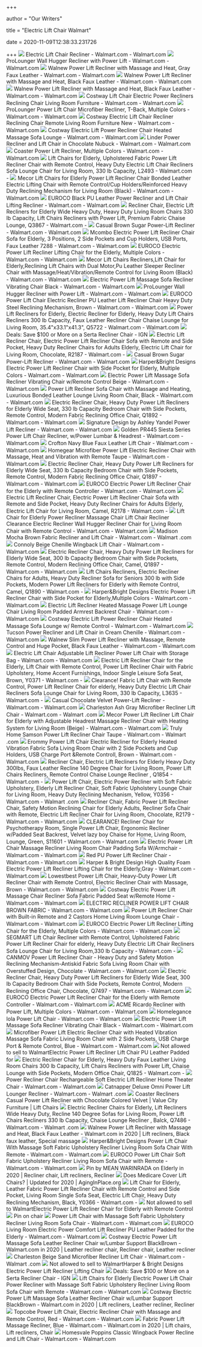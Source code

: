 +++
        
author = "Our Writers"
        
title = "Electric Lift Chair Walmart"
        
date = 2020-11-09T12:38:33.231726
        
+++
[ ![](https://i5.walmartimages.com/asr/8b742cfb-3bb3-4b36-8616-aa00fbe800b1_1.bb1db0689ae79c150096afda6588147b.jpeg)](https://i5.walmartimages.com/asr/8b742cfb-3bb3-4b36-8616-aa00fbe800b1_1.bb1db0689ae79c150096afda6588147b.jpeg) Electric Lift Chair Recliner - Walmart.com - Walmart.com
[ ![](https://i5.walmartimages.com/asr/b2f5df66-9d20-41a5-be6c-0163f35492ce_1.4e1a372f96f138178473a294abee6fca.jpeg)](https://i5.walmartimages.com/asr/b2f5df66-9d20-41a5-be6c-0163f35492ce_1.4e1a372f96f138178473a294abee6fca.jpeg) ProLounger Wall Hugger Recliner with Power Lift - Walmart.com - Walmart.com
[ ![](https://i5.walmartimages.com/asr/7978527e-f090-4de2-8819-9ec01c2086c0.90db5d2b8ce058379bbc29ecc67b9cfe.jpeg?odnWidth=612&odnHeight=612&odnBg=ffffff)](https://i5.walmartimages.com/asr/7978527e-f090-4de2-8819-9ec01c2086c0.90db5d2b8ce058379bbc29ecc67b9cfe.jpeg?odnWidth=612&odnHeight=612&odnBg=ffffff) Walnew Power Lift Recliner with Massage and Heat, Gray Faux Leather -  Walmart.com - Walmart.com
[ ![](https://i5.walmartimages.com/asr/e3268b59-1a12-4296-bb01-cd7c5cfc6307_1.444ffd9dddff1018d9ccaa9e065d1bf5.jpeg)](https://i5.walmartimages.com/asr/e3268b59-1a12-4296-bb01-cd7c5cfc6307_1.444ffd9dddff1018d9ccaa9e065d1bf5.jpeg) Walnew Power Lift Recliner with Massage and Heat, Black Faux Leather -  Walmart.com - Walmart.com
[ ![](https://i5.walmartimages.com/asr/6b5e3a75-e82a-4160-81fd-2426e3aab48a.8d371b1b0359ce758f5bb1f19a55bf04.jpeg?odnWidth=612&odnHeight=612&odnBg=ffffff)](https://i5.walmartimages.com/asr/6b5e3a75-e82a-4160-81fd-2426e3aab48a.8d371b1b0359ce758f5bb1f19a55bf04.jpeg?odnWidth=612&odnHeight=612&odnBg=ffffff) Walnew Power Lift Recliner with Massage and Heat, Black Faux Leather -  Walmart.com - Walmart.com
[ ![](https://i5.walmartimages.com/asr/60fc1478-6308-4d13-99f4-34a955853af7_1.b8e0fdea6fc300a9e80a5a9f93e938a1.jpeg?odnWidth=612&odnHeight=612&odnBg=ffffff)](https://i5.walmartimages.com/asr/60fc1478-6308-4d13-99f4-34a955853af7_1.b8e0fdea6fc300a9e80a5a9f93e938a1.jpeg?odnWidth=612&odnHeight=612&odnBg=ffffff) Costway Lift Chair Electric Power Recliners Reclining Chair Living Room  Furniture - Walmart.com - Walmart.com
[ ![](https://i5.walmartimages.com/asr/b87e1a0a-2941-401d-b4e7-c04731966f8d_1.a0e4b4c69a622e21921742b299f65a8e.jpeg)](https://i5.walmartimages.com/asr/b87e1a0a-2941-401d-b4e7-c04731966f8d_1.a0e4b4c69a622e21921742b299f65a8e.jpeg) ProLounger Power Lift Chair Microfiber Recliner, T-Back, Multiple Colors -  Walmart.com - Walmart.com
[ ![](https://i5.walmartimages.com/asr/b0f16bba-9bdd-4b8a-8d8d-ff6848a20e9e_1.f0dd027ef0fdb30c083b461f85a8d207.jpeg)](https://i5.walmartimages.com/asr/b0f16bba-9bdd-4b8a-8d8d-ff6848a20e9e_1.f0dd027ef0fdb30c083b461f85a8d207.jpeg) Costway Electric Lift Chair Recliner Reclining Chair Remote Living Room  Furniture New - Walmart.com - Walmart.com
[ ![](https://i5.walmartimages.com/asr/85db88d3-6de6-4157-a489-a4c1da66fc53_1.dab842fc6e6d63ac3045b7baedd6f7bd.jpeg?odnWidth=612&odnHeight=612&odnBg=ffffff)](https://i5.walmartimages.com/asr/85db88d3-6de6-4157-a489-a4c1da66fc53_1.dab842fc6e6d63ac3045b7baedd6f7bd.jpeg?odnWidth=612&odnHeight=612&odnBg=ffffff) Costway Electric Lift Power Recliner Chair Heated Massage Sofa Lounge -  Walmart.com - Walmart.com
[ ![](https://i5.walmartimages.com/asr/6449446f-6c33-4017-b491-3a61bb3eb20c_2.e6aa65eb3272c993ee95c01848183204.jpeg)](https://i5.walmartimages.com/asr/6449446f-6c33-4017-b491-3a61bb3eb20c_2.e6aa65eb3272c993ee95c01848183204.jpeg) Linder Power Recliner and Lift Chair in Chocolate Nubuck - Walmart.com -  Walmart.com
[ ![](https://i5.walmartimages.com/asr/36594b5e-80c8-44d8-9cd3-37ad4853c7dd_1.ae3bdbbca540fbb9238749fb895e2ebc.jpeg?odnWidth=612&odnHeight=612&odnBg=ffffff)](https://i5.walmartimages.com/asr/36594b5e-80c8-44d8-9cd3-37ad4853c7dd_1.ae3bdbbca540fbb9238749fb895e2ebc.jpeg?odnWidth=612&odnHeight=612&odnBg=ffffff) Coaster Power Lift Recliner, Multiple Colors - Walmart.com - Walmart.com
[ ![](https://i5.walmartimages.com/asr/b5a7d178-9861-4f76-aff0-9c86b169ec39_1.1beda7184360cf6b3bd9d8e5cc68938b.jpeg?odnWidth=612&odnHeight=612&odnBg=ffffff)](https://i5.walmartimages.com/asr/b5a7d178-9861-4f76-aff0-9c86b169ec39_1.1beda7184360cf6b3bd9d8e5cc68938b.jpeg?odnWidth=612&odnHeight=612&odnBg=ffffff) Lift Chairs for Elderly, Upholstered Fabric Power Lift Recliner Chair with  Remote Control, Heavy Duty Electric Lift Chair Recliners Sofa Lounge Chair  for Living Room, 330 lb Capacity, L2493 - Walmart.com -
[ ![](https://i5.walmartimages.com/asr/256481a8-7ff9-418d-8e46-46d07980eb99_1.4ce3ccf1603b22a42f72dee66e14eb1d.jpeg?odnWidth=612&odnHeight=612&odnBg=ffffff)](https://i5.walmartimages.com/asr/256481a8-7ff9-418d-8e46-46d07980eb99_1.4ce3ccf1603b22a42f72dee66e14eb1d.jpeg?odnWidth=612&odnHeight=612&odnBg=ffffff) Mecor Lift Chairs for Elderly Power Lift Recliner Chair Bonded Leather Electric  Lifting Chair with Remote Control/Cup Holders/Reinforced Heavy Duty  Reclining Mechanism for Living Room (Black) - Walmart.com - Walmart.com
[ ![](https://i5.walmartimages.com/asr/e8cd3a42-d6a0-4b75-bb3b-7b10843b8c89_1.496c7dc031ec279f8602feb3534a73e5.jpeg?odnWidth=612&odnHeight=612&odnBg=ffffff)](https://i5.walmartimages.com/asr/e8cd3a42-d6a0-4b75-bb3b-7b10843b8c89_1.496c7dc031ec279f8602feb3534a73e5.jpeg?odnWidth=612&odnHeight=612&odnBg=ffffff) EUROCO Black PU Leather Power Recliner and Lift Chair Lifting Recliner -  Walmart.com - Walmart.com
[ ![](https://i5.walmartimages.com/asr/fcd85886-6709-46c5-a658-3b8636d07efd_1.cbe2363da3ede0b363398164216ef6f3.jpeg?odnWidth=612&odnHeight=612&odnBg=ffffff)](https://i5.walmartimages.com/asr/fcd85886-6709-46c5-a658-3b8636d07efd_1.cbe2363da3ede0b363398164216ef6f3.jpeg?odnWidth=612&odnHeight=612&odnBg=ffffff) Recliner Chair, Electric Lift Recliners for Elderly Wide Heavy Duty, Heavy  Duty Living Room Chairs 330 lb Capacity, Lift Chairs Recliners with Power  Lift, Premium Fabric Chaise Lounge, Q3867 - Walmart.com -
[ ![](https://i5.walmartimages.com/asr/118459d2-24d4-4c14-a8ce-3e9af849ca40_1.09b278c49739d51f1c2aeb2a71979d85.jpeg?odnWidth=612&odnHeight=612&odnBg=ffffff)](https://i5.walmartimages.com/asr/118459d2-24d4-4c14-a8ce-3e9af849ca40_1.09b278c49739d51f1c2aeb2a71979d85.jpeg?odnWidth=612&odnHeight=612&odnBg=ffffff) Casual Brown Sugar Power-Lift Recliner - Walmart.com - Walmart.com
[ ![](https://i5.walmartimages.com/asr/287e1ee9-56fd-48c9-83af-eec35e0e3a45.9d33872191b2ab28b8b11e8e0f6d0c9a.jpeg?odnWidth=612&odnHeight=612&odnBg=ffffff)](https://i5.walmartimages.com/asr/287e1ee9-56fd-48c9-83af-eec35e0e3a45.9d33872191b2ab28b8b11e8e0f6d0c9a.jpeg?odnWidth=612&odnHeight=612&odnBg=ffffff) Mcombo Electric Power Lift Recliner Chair Sofa for Elderly, 3 Positions, 2  Side Pockets and Cup Holders, USB Ports, Faux Leather 7288 - Walmart.com -  Walmart.com
[ ![](https://i5.walmartimages.com/asr/8d6c2fbb-a3dd-4511-84c8-f03c354c31d4_1.a10eb5f185a34ffaea6e49f65c4a0ed9.jpeg?odnWidth=612&odnHeight=612&odnBg=ffffff)](https://i5.walmartimages.com/asr/8d6c2fbb-a3dd-4511-84c8-f03c354c31d4_1.a10eb5f185a34ffaea6e49f65c4a0ed9.jpeg?odnWidth=612&odnHeight=612&odnBg=ffffff) EUROCO Electric Power Lift Recliner Lifting Chair for the Elderly, Multiple  Colors - Walmart.com - Walmart.com
[ ![](https://i5.walmartimages.com/asr/ac638784-adb1-414b-b9ce-944b2719d71b_1.54ee080765509bfb1bd8e591a0fe2cfd.jpeg?odnWidth=612&odnHeight=612&odnBg=ffffff)](https://i5.walmartimages.com/asr/ac638784-adb1-414b-b9ce-944b2719d71b_1.54ee080765509bfb1bd8e591a0fe2cfd.jpeg?odnWidth=612&odnHeight=612&odnBg=ffffff) Mecor Lift Chairs Recliners,Lift Chair for Elderly,Reclining Lift Chairs  with Dual Motor,Pu Leather Sleeper Recliner Chair with  Massage/Heat/Vibration/Remote Control for Living Room (Black) - Walmart.com  - Walmart.com
[ ![](https://i5.walmartimages.com/asr/5aa68fd3-1b93-43dc-9763-57efce8ad329_1.9b5e1ced2329ce9ce43c4a1fd52cb80c.jpeg)](https://i5.walmartimages.com/asr/5aa68fd3-1b93-43dc-9763-57efce8ad329_1.9b5e1ced2329ce9ce43c4a1fd52cb80c.jpeg) Electric Power Lift Massage Sofa Recliner Vibrating Chair Black - Walmart.com  - Walmart.com
[ ![](https://i5.walmartimages.com/asr/0bbe1104-7837-49d7-89cf-ed14adb150b0_1.7b3f0f1a1f4ee2b22eaa5a4e4b45e066.jpeg?odnWidth=612&odnHeight=612&odnBg=ffffff)](https://i5.walmartimages.com/asr/0bbe1104-7837-49d7-89cf-ed14adb150b0_1.7b3f0f1a1f4ee2b22eaa5a4e4b45e066.jpeg?odnWidth=612&odnHeight=612&odnBg=ffffff) ProLounger Wall Hugger Recliner with Power Lift - Walmart.com - Walmart.com
[ ![](https://i5.walmartimages.com/asr/1092cf75-e5f7-4497-9aee-13f18f86106e_1.2e083a4237717690c36e3164aad5db41.jpeg?odnWidth=612&odnHeight=612&odnBg=ffffff)](https://i5.walmartimages.com/asr/1092cf75-e5f7-4497-9aee-13f18f86106e_1.2e083a4237717690c36e3164aad5db41.jpeg?odnWidth=612&odnHeight=612&odnBg=ffffff) EUROCO Power Lift Chair Electric Recliner PU Leather Lift Recliner Chair  Heavy Duty Steel Reclining Mechanism, Brown - Walmart.com - Walmart.com
[ ![](https://i5.walmartimages.com/asr/37c41e00-7f4a-4f63-881e-2ead6e45f7ea.5d9070a2e4cfb0f2caa28e9140db69c7.jpeg?odnWidth=612&odnHeight=612&odnBg=ffffff)](https://i5.walmartimages.com/asr/37c41e00-7f4a-4f63-881e-2ead6e45f7ea.5d9070a2e4cfb0f2caa28e9140db69c7.jpeg?odnWidth=612&odnHeight=612&odnBg=ffffff) Power Lift Recliners for Elderly, Electric Recliner for Elderly, Heavy Duty Lift  Chairs Recliners 300 lb Capacity, Faux Leather Recliner Chair Chaise Lounge  for Living Room, 35.4"x33.1"x41.3", Q5722 - Walmart.com - Walmart.com
[ ![](https://oyster.ignimgs.com/wordpress/stg.ign.com/2019/10/walnew-recliner-chair-power-lift-720x720.jpeg)](https://oyster.ignimgs.com/wordpress/stg.ign.com/2019/10/walnew-recliner-chair-power-lift-720x720.jpeg) Deals: Save $100 or More on a Serta Recliner Chair - IGN
[ ![](https://i5.walmartimages.com/asr/8b2bef36-062b-4f57-b32d-9690fb5c1e04.1309bed293ab7e66afe77cc990673635.jpeg?odnWidth=612&odnHeight=612&odnBg=ffffff)](https://i5.walmartimages.com/asr/8b2bef36-062b-4f57-b32d-9690fb5c1e04.1309bed293ab7e66afe77cc990673635.jpeg?odnWidth=612&odnHeight=612&odnBg=ffffff) Electric Lift Recliner Chair, Electric Power Lift Recliner Chair Sofa with  Remote and Side Pocket, Heavy Duty Recliner Chairs for Adults Elderly, Electric  Lift Chair for Living Room, Chocolate, R2187 - Walmart.com -
[ ![](https://i5.walmartimages.com/asr/7b637add-26a3-43e6-bf71-eb0bae03af35_1.30192278d39bc623602aa114ff35d202.jpeg)](https://i5.walmartimages.com/asr/7b637add-26a3-43e6-bf71-eb0bae03af35_1.30192278d39bc623602aa114ff35d202.jpeg) Casual Brown Sugar Power-Lift Recliner - Walmart.com - Walmart.com
[ ![](https://i5.walmartimages.com/asr/2d817dbd-c352-43dd-846c-a1b238e169b6_1.24016e4510af4ee826d60bf7bcdf5c77.jpeg?odnWidth=612&odnHeight=612&odnBg=ffffff)](https://i5.walmartimages.com/asr/2d817dbd-c352-43dd-846c-a1b238e169b6_1.24016e4510af4ee826d60bf7bcdf5c77.jpeg?odnWidth=612&odnHeight=612&odnBg=ffffff) Harper&Bright Designs Electric Power Lift Recliner Chair with Side Pocket  for Elderly, Multiple Colors - Walmart.com - Walmart.com
[ ![](https://i5.walmartimages.com/asr/98629512-0f19-4a69-befb-3751f2270e9c_1.4e472bd305ef21d535c3ab48cc5d1b94.jpeg?odnWidth=612&odnHeight=612&odnBg=ffffff)](https://i5.walmartimages.com/asr/98629512-0f19-4a69-befb-3751f2270e9c_1.4e472bd305ef21d535c3ab48cc5d1b94.jpeg?odnWidth=612&odnHeight=612&odnBg=ffffff) Electric Power Lift Massage Sofa Recliner Vibrating Chair w/Remote Control  Beige - Walmart.com - Walmart.com
[ ![](https://i5.walmartimages.com/asr/b58784c2-8793-4732-83dc-a1c9528e1f0c.61fe8d7092343d17d8d92e0d27ddb57a.jpeg?odnWidth=612&odnHeight=612&odnBg=ffffff)](https://i5.walmartimages.com/asr/b58784c2-8793-4732-83dc-a1c9528e1f0c.61fe8d7092343d17d8d92e0d27ddb57a.jpeg?odnWidth=612&odnHeight=612&odnBg=ffffff) Power Lift Recliner Sofa Chair with Massage and Heating, Luxurious Bonded  Leather Lounge Living Room Chair, Black - Walmart.com - Walmart.com
[ ![](https://i5.walmartimages.com/asr/49f41351-7d9c-4417-9d9e-1a5c548b4964_1.be41ba082832ac6e38b237bebfb16db2.jpeg?odnWidth=612&odnHeight=612&odnBg=ffffff)](https://i5.walmartimages.com/asr/49f41351-7d9c-4417-9d9e-1a5c548b4964_1.be41ba082832ac6e38b237bebfb16db2.jpeg?odnWidth=612&odnHeight=612&odnBg=ffffff) Electric Recliner Chair, Heavy Duty Power Lift Recliners for Elderly Wide  Seat, 330 lb Capacity Bedroom Chair with Side Pockets, Remote Control,  Modern Fabric Reclining Office Chair, Q1892 - Walmart.com - Walmart.com
[ ![](https://i5.walmartimages.com/asr/3cdb46fb-8b35-4c0f-965b-1da7cc600422_1.a70d8b6c44119a9883c96528090c950c.jpeg?odnWidth=612&odnHeight=612&odnBg=ffffff)](https://i5.walmartimages.com/asr/3cdb46fb-8b35-4c0f-965b-1da7cc600422_1.a70d8b6c44119a9883c96528090c950c.jpeg?odnWidth=612&odnHeight=612&odnBg=ffffff) Signature Design by Ashley Yandel Power Lift Recliner - Walmart.com -  Walmart.com
[ ![](https://i5.walmartimages.com/asr/d791db6f-35e9-4991-aa18-64a7a2f2e161_1.f69787a80f388dab05228a3784bd0843.png?odnWidth=612&odnHeight=612&odnBg=ffffff)](https://i5.walmartimages.com/asr/d791db6f-35e9-4991-aa18-64a7a2f2e161_1.f69787a80f388dab05228a3784bd0843.png?odnWidth=612&odnHeight=612&odnBg=ffffff) Golden PR445 Siesta Series Power Lift Chair Recliner, w/Power Lumbar &  Headrest - Walmart.com - Walmart.com
[ ![](https://i5.walmartimages.com/asr/5eaf946f-d99c-4a77-9114-fb672e8fc223_1.1e3f8c617def512a362fab5edefdcbb2.jpeg?odnWidth=612&odnHeight=612&odnBg=ffffff)](https://i5.walmartimages.com/asr/5eaf946f-d99c-4a77-9114-fb672e8fc223_1.1e3f8c617def512a362fab5edefdcbb2.jpeg?odnWidth=612&odnHeight=612&odnBg=ffffff) Crofton Navy Blue Faux Leather Lift Chair - Walmart.com - Walmart.com
[ ![](https://i5.walmartimages.com/asr/58e7ccef-b8b6-4055-81ca-80b730e2f0d4.092368e395a2b241c16f07ecba7455ac.png?odnWidth=612&odnHeight=612&odnBg=ffffff)](https://i5.walmartimages.com/asr/58e7ccef-b8b6-4055-81ca-80b730e2f0d4.092368e395a2b241c16f07ecba7455ac.png?odnWidth=612&odnHeight=612&odnBg=ffffff) Homegear Microfiber Power Lift Electric Recliner Chair with Massage, Heat  and Vibration with Remote Taupe - Walmart.com - Walmart.com
[ ![](https://i5.walmartimages.com/asr/ca6fe28b-b9a5-4cac-a959-437e5c37c9a2_1.d5be8d3ddd3aad37e9981e9ba7b07fe6.jpeg?odnWidth=612&odnHeight=612&odnBg=ffffff)](https://i5.walmartimages.com/asr/ca6fe28b-b9a5-4cac-a959-437e5c37c9a2_1.d5be8d3ddd3aad37e9981e9ba7b07fe6.jpeg?odnWidth=612&odnHeight=612&odnBg=ffffff) Electric Recliner Chair, Heavy Duty Power Lift Recliners for Elderly Wide  Seat, 330 lb Capacity Bedroom Chair with Side Pockets, Remote Control,  Modern Fabric Reclining Office Chair, Q1897 - Walmart.com - Walmart.com
[ ![](https://i5.walmartimages.com/asr/b0ea89b0-516d-4fb4-889b-18706139dd2b_1.ed70c8031adb7cc560815ad233d681ea.jpeg?odnWidth=450&odnHeight=450&odnBg=ffffff)](https://i5.walmartimages.com/asr/b0ea89b0-516d-4fb4-889b-18706139dd2b_1.ed70c8031adb7cc560815ad233d681ea.jpeg?odnWidth=450&odnHeight=450&odnBg=ffffff) EUROCO Electric Power Lift Recliner Chair for the Elderly with Remote  Controller - Walmart.com - Walmart.com
[ ![](https://i5.walmartimages.com/asr/9650a239-20b6-4ee6-b113-c3da061743f9.8583fd665f347aeaacafbd8e7772792a.jpeg?odnWidth=612&odnHeight=612&odnBg=ffffff)](https://i5.walmartimages.com/asr/9650a239-20b6-4ee6-b113-c3da061743f9.8583fd665f347aeaacafbd8e7772792a.jpeg?odnWidth=612&odnHeight=612&odnBg=ffffff) Electric Lift Recliner Chair, Electric Power Lift Recliner Chair Sofa with  Remote and Side Pocket, Heavy Duty Recliner Chairs for Adults Elderly, Electric  Lift Chair for Living Room, Camel, R2178 - Walmart.com -
[ ![](https://i5.walmartimages.com/asr/01bb307c-9837-4a46-9f7c-19b42641240b.4c6fdf7411a88408a098e3f080a3c1ec.jpeg?odnWidth=612&odnHeight=612&odnBg=ffffff)](https://i5.walmartimages.com/asr/01bb307c-9837-4a46-9f7c-19b42641240b.4c6fdf7411a88408a098e3f080a3c1ec.jpeg?odnWidth=612&odnHeight=612&odnBg=ffffff) Lift Chair for Elderly Power Recliner Massage Chair Lift Chair Recliner  Clearance Electric Recliner Wall Hugger Recliner Chair for Living Room Chair  with Remote Control - Walmart.com - Walmart.com
[ ![](https://i5.walmartimages.com/asr/497a1b3f-fbe1-45c3-a0d1-bcd798abe2f8_1.cba22bfb4fe8f9d61209c1b44190ead8.jpeg?odnWidth=612&odnHeight=612&odnBg=ffffff)](https://i5.walmartimages.com/asr/497a1b3f-fbe1-45c3-a0d1-bcd798abe2f8_1.cba22bfb4fe8f9d61209c1b44190ead8.jpeg?odnWidth=612&odnHeight=612&odnBg=ffffff) Madison Mocha Brown Fabric Recliner and Lift Chair - Walmart.com - Walmart .com
[ ![](https://i5.walmartimages.com/asr/0943c7d1-5e0e-4313-a9e9-acd816b07e81.d2e3d39f6c15102ea784aed046ddef8b.jpeg?odnWidth=612&odnHeight=612&odnBg=ffffff)](https://i5.walmartimages.com/asr/0943c7d1-5e0e-4313-a9e9-acd816b07e81.d2e3d39f6c15102ea784aed046ddef8b.jpeg?odnWidth=612&odnHeight=612&odnBg=ffffff) Connoly Beige Chenille Wingback Lift Chair - Walmart.com - Walmart.com
[ ![](https://i5.walmartimages.com/asr/b6090cc2-e1a7-4a8b-9cd0-ab2820438cc3.e46bdd5d2acfa2412410d5833f9ff707.jpeg?odnWidth=612&odnHeight=612&odnBg=ffffff)](https://i5.walmartimages.com/asr/b6090cc2-e1a7-4a8b-9cd0-ab2820438cc3.e46bdd5d2acfa2412410d5833f9ff707.jpeg?odnWidth=612&odnHeight=612&odnBg=ffffff) Electric Recliner Chair, Heavy Duty Power Lift Recliners for Elderly Wide  Seat, 300 lb Capacity Bedroom Chair with Side Pockets, Remote Control,  Modern Reclining Office Chair, Camel, Q1897 - Walmart.com - Walmart.com
[ ![](https://i5.walmartimages.com/asr/098bae86-660f-494b-a931-a07abbf25922.f95a578112fe696fc4e20faaa39744c7.jpeg?odnWidth=612&odnHeight=612&odnBg=ffffff)](https://i5.walmartimages.com/asr/098bae86-660f-494b-a931-a07abbf25922.f95a578112fe696fc4e20faaa39744c7.jpeg?odnWidth=612&odnHeight=612&odnBg=ffffff) Lift Chairs Recliners, Electric Recliner Chairs for Adults, Heavy Duty  Recliner Sofa for Seniors 300 lb with Side Pockets, Modern Power Lift  Recliners for Elderly with Remote Control, Camel, Q1890 - Walmart.com -
[ ![](https://i5.walmartimages.com/asr/f90cc971-5fe3-4858-afb3-ffdaf4428c6d_2.ffea7c53af86ecc964381da0215f9886.jpeg?odnWidth=612&odnHeight=612&odnBg=ffffff)](https://i5.walmartimages.com/asr/f90cc971-5fe3-4858-afb3-ffdaf4428c6d_2.ffea7c53af86ecc964381da0215f9886.jpeg?odnWidth=612&odnHeight=612&odnBg=ffffff) Harper&Bright Designs Electric Power Lift Recliner Chair with Side Pocket  for Elderly,Multiple Colors - Walmart.com - Walmart.com
[ ![](https://i5.walmartimages.com/asr/54f9487a-30ef-425c-a86c-c7be67edcb70.e85b63099fb680b4e9178a8cf3032355.jpeg?odnWidth=612&odnHeight=612&odnBg=ffffff)](https://i5.walmartimages.com/asr/54f9487a-30ef-425c-a86c-c7be67edcb70.e85b63099fb680b4e9178a8cf3032355.jpeg?odnWidth=612&odnHeight=612&odnBg=ffffff) Electric Lift Recliner Heated Massage Power Lift Lounge Chair Living Room  Padded Armrest Backrest Chair - Walmart.com - Walmart.com
[ ![](https://i5.walmartimages.com/asr/25aecfe7-6d98-41da-9f39-4bb02c5c8869_1.952b35914b8ecb56696f5432e883ae63.jpeg?odnWidth=612&odnHeight=612&odnBg=ffffff)](https://i5.walmartimages.com/asr/25aecfe7-6d98-41da-9f39-4bb02c5c8869_1.952b35914b8ecb56696f5432e883ae63.jpeg?odnWidth=612&odnHeight=612&odnBg=ffffff) Costway Electric Lift Power Recliner Chair Heated Massage Sofa Lounge w/  Remote Control - Walmart.com - Walmart.com
[ ![](https://i5.walmartimages.com/asr/9bbd268e-dc8a-4931-a689-4930f7232788_1.4724187cba715ac2076f1533b82370ae.jpeg?odnWidth=612&odnHeight=612&odnBg=ffffff)](https://i5.walmartimages.com/asr/9bbd268e-dc8a-4931-a689-4930f7232788_1.4724187cba715ac2076f1533b82370ae.jpeg?odnWidth=612&odnHeight=612&odnBg=ffffff) Tucson Power Recliner and Lift Chair in Cream Chenille - Walmart.com -  Walmart.com
[ ![](https://i5.walmartimages.com/asr/6bd633b0-33ac-404d-b15a-e72d1d54e615_1.6f03e45387cbe032d6d055a34bff930f.jpeg?odnWidth=612&odnHeight=612&odnBg=ffffff)](https://i5.walmartimages.com/asr/6bd633b0-33ac-404d-b15a-e72d1d54e615_1.6f03e45387cbe032d6d055a34bff930f.jpeg?odnWidth=612&odnHeight=612&odnBg=ffffff) Walnew Slim Power Lift Recliner with Massage, Remote Control and Huge  Pocket, Black Faux Leather - Walmart.com - Walmart.com
[ ![](https://i5.walmartimages.com/asr/8e989925-4f69-48ea-8087-2709fd30a017.74483a551ec87a7f97c10a3596e1e8ea.jpeg?odnWidth=612&odnHeight=612&odnBg=ffffff)](https://i5.walmartimages.com/asr/8e989925-4f69-48ea-8087-2709fd30a017.74483a551ec87a7f97c10a3596e1e8ea.jpeg?odnWidth=612&odnHeight=612&odnBg=ffffff) Electric Lift Chair Adjustable Lift Recliner Power Lift Chair with Storage  Bag - Walmart.com - Walmart.com
[ ![](https://i5.walmartimages.com/asr/6c891cf3-194b-4f5b-9248-9f6b943d4e06.898135b888a68b24e12aa5f7222fc191.jpeg?odnWidth=612&odnHeight=612&odnBg=ffffff)](https://i5.walmartimages.com/asr/6c891cf3-194b-4f5b-9248-9f6b943d4e06.898135b888a68b24e12aa5f7222fc191.jpeg?odnWidth=612&odnHeight=612&odnBg=ffffff) Electric Lift Recliner Chair for the Elderly, Lift Chair with Remote  Control, Power Lift Recliner Chair with Fabric Upholstery, Home Accent  Furnishings, Indoor Single Leisure Sofa Seat, Brown, Y0371 - Walmart.com -
[ ![](https://i5.walmartimages.com/asr/7177bc98-1a7e-4aad-9f70-ae54e965e948_1.bb293021d682ff596babc496ccd97158.jpeg?odnWidth=612&odnHeight=612&odnBg=ffffff)](https://i5.walmartimages.com/asr/7177bc98-1a7e-4aad-9f70-ae54e965e948_1.bb293021d682ff596babc496ccd97158.jpeg?odnWidth=612&odnHeight=612&odnBg=ffffff) Clearance! Fabric Lift Chair with Remote Control, Power Lift Recliner Chair  for elderly, Heavy Duty Electric Lift Chair Recliners Sofa Lounge Chair for  Living Room, 330 lb Capacity, L3635 - Walmart.com -
[ ![](https://i5.walmartimages.com/asr/a46f1206-9c5e-437b-85e5-adeb4dee092b_1.2cc207af53c0654aa9a7824e5e33c0d0.jpeg?odnWidth=612&odnHeight=612&odnBg=ffffff)](https://i5.walmartimages.com/asr/a46f1206-9c5e-437b-85e5-adeb4dee092b_1.2cc207af53c0654aa9a7824e5e33c0d0.jpeg?odnWidth=612&odnHeight=612&odnBg=ffffff) Casual Chocolate Velvet Power-Lift Recliner - Walmart.com - Walmart.com
[ ![](https://i5.walmartimages.com/asr/867a90ae-f5c5-4b3a-be28-20937e3dc64e.6c698238a1884d4b7a32dbfe587b2519.jpeg?odnWidth=612&odnHeight=612&odnBg=ffffff)](https://i5.walmartimages.com/asr/867a90ae-f5c5-4b3a-be28-20937e3dc64e.6c698238a1884d4b7a32dbfe587b2519.jpeg?odnWidth=612&odnHeight=612&odnBg=ffffff) Charleston Ash Gray Microfiber Recliner Lift Chair - Walmart.com - Walmart .com
[ ![](https://i5.walmartimages.com/asr/d27f1d6e-6d99-4cad-8091-5f4fb8ba374d.2baf1751c92868de4934e2276a0c5d67.jpeg?odnWidth=612&odnHeight=612&odnBg=ffffff)](https://i5.walmartimages.com/asr/d27f1d6e-6d99-4cad-8091-5f4fb8ba374d.2baf1751c92868de4934e2276a0c5d67.jpeg?odnWidth=612&odnHeight=612&odnBg=ffffff) Mecor Power Lift Recliner Lift Chair for Elderly with Adjustable Headrest  Massage Recliner Chair with Heating System for Living Room (Beige) - Walmart.com  - Walmart.com
[ ![](https://i5.walmartimages.com/asr/400a6768-f648-49b6-a368-8d82dc896488_1.1522d913e87fdbd388104d3b168138a0.jpeg?odnWidth=612&odnHeight=612&odnBg=ffffff)](https://i5.walmartimages.com/asr/400a6768-f648-49b6-a368-8d82dc896488_1.1522d913e87fdbd388104d3b168138a0.jpeg?odnWidth=612&odnHeight=612&odnBg=ffffff) Truly Home Samson Power Lift Recliner Chair Taupe - Walmart.com - Walmart .com
[ ![](https://i5.walmartimages.com/asr/abd0f482-dfa7-49b4-87b8-b667b40cc3bc_1.d20bd3d22c92c2732b60e4b49bb3fc40.jpeg?odnWidth=612&odnHeight=612&odnBg=ffffff)](https://i5.walmartimages.com/asr/abd0f482-dfa7-49b4-87b8-b667b40cc3bc_1.d20bd3d22c92c2732b60e4b49bb3fc40.jpeg?odnWidth=612&odnHeight=612&odnBg=ffffff) Erommy Power Lift Chair Electric Recliner for Elderly Heated Vibration  Fabric Sofa Living Room Chair with 2 Side Pockets and Cup Holders, USB  Charge Port &Remote Controll, Brown - Walmart.com - Walmart.com
[ ![](https://i5.walmartimages.com/asr/2d406ce5-f07e-4d24-b3e3-dc19a6f59dec.4626416ab4d0ff240befd2d7145afcae.jpeg?odnWidth=612&odnHeight=612&odnBg=ffffff)](https://i5.walmartimages.com/asr/2d406ce5-f07e-4d24-b3e3-dc19a6f59dec.4626416ab4d0ff240befd2d7145afcae.jpeg?odnWidth=612&odnHeight=612&odnBg=ffffff) Recliner Chair, Electric Lift Recliners for Elderly Heavy Duty 300lbs, Faux  Leather Recline 140 Degree Chair for Living Room, Power Lift Chairs  Recliners, Remote Control Chaise Lounge Recliner , Q1854 - Walmart.com -
[ ![](https://i5.walmartimages.com/asr/28f56b0c-84cf-4fa1-8888-e7b03b0c9fcf.2629717e179da38ff4aba21eca92dea3.jpeg?odnWidth=612&odnHeight=612&odnBg=ffffff)](https://i5.walmartimages.com/asr/28f56b0c-84cf-4fa1-8888-e7b03b0c9fcf.2629717e179da38ff4aba21eca92dea3.jpeg?odnWidth=612&odnHeight=612&odnBg=ffffff) Power Lift Chair, Electric Power Recliner with Soft Fabric Upholstery,  Elderly Lift Recliner Chair, Soft Fabric Upholstery Lounge Chair for Living  Room, Heavy Duty Reclining Mechanism, Yellow, Y0356 - Walmart.com - Walmart .com
[ ![](https://i5.walmartimages.com/asr/3e4b0222-ff92-4162-b71a-8202d2117bc2.04036f2be51eddfe1910f2b78b10b042.jpeg?odnWidth=612&odnHeight=612&odnBg=ffffff)](https://i5.walmartimages.com/asr/3e4b0222-ff92-4162-b71a-8202d2117bc2.04036f2be51eddfe1910f2b78b10b042.jpeg?odnWidth=612&odnHeight=612&odnBg=ffffff) Recliner Chair, Fabric Power Lift Recliner Chair, Safety Motion Reclining  Chair for Elderly Adults, Recliner Sofa Chair with Remote, Electric Lift  Recliner Chair for Living Room, Chocolate, R2179 - Walmart.com - Walmart.com
[ ![](https://i5.walmartimages.com/asr/85fb253e-a93f-4f14-ba3c-b9e4a34c26cd_1.48d0368f1eba8380609616445b96dfcb.jpeg?odnWidth=612&odnHeight=612&odnBg=ffffff)](https://i5.walmartimages.com/asr/85fb253e-a93f-4f14-ba3c-b9e4a34c26cd_1.48d0368f1eba8380609616445b96dfcb.jpeg?odnWidth=612&odnHeight=612&odnBg=ffffff) CLEARANCE! Recliner Chair for Psychotherapy Room, Single Power Lift Chair,  Ergonomic Recliner w/Padded Seat Backrest, Velvet lazy boy Chaise for Home,  Living Room, Lounge, Green, S11601 - Walmart.com - Walmart.com
[ ![](https://i5.walmartimages.com/asr/e1ce812e-48f3-4279-b78e-4604588aee7c_1.54c04d2de25f2f6c942e043e54517861.jpeg?odnWidth=612&odnHeight=612&odnBg=ffffff)](https://i5.walmartimages.com/asr/e1ce812e-48f3-4279-b78e-4604588aee7c_1.54c04d2de25f2f6c942e043e54517861.jpeg?odnWidth=612&odnHeight=612&odnBg=ffffff) Electric Power Lift Chair Massage Recliner Living Room Chair Padding Sofa  W/Armchair - Walmart.com - Walmart.com
[ ![](https://i5.walmartimages.com/asr/ee5f0515-eba2-4980-a72e-fa19dffeb76e_1.5065abb112db37ec5b61dcad7a4bcebc.jpeg?odnWidth=612&odnHeight=612&odnBg=ffffff)](https://i5.walmartimages.com/asr/ee5f0515-eba2-4980-a72e-fa19dffeb76e_1.5065abb112db37ec5b61dcad7a4bcebc.jpeg?odnWidth=612&odnHeight=612&odnBg=ffffff) Red PU Power Lift Recliner Chair - Walmart.com - Walmart.com
[ ![](https://i5.walmartimages.com/asr/a876e5a9-6aa2-473e-81c9-45904d8150cb_1.312aec3dc6979a65846f5ca2f381a881.jpeg?odnWidth=612&odnHeight=612&odnBg=ffffff)](https://i5.walmartimages.com/asr/a876e5a9-6aa2-473e-81c9-45904d8150cb_1.312aec3dc6979a65846f5ca2f381a881.jpeg?odnWidth=612&odnHeight=612&odnBg=ffffff) Harper & Bright Design High Quality Foam Electric Power Lift Recliner  Lifting Chair for the Elderly,Gray - Walmart.com - Walmart.com
[ ![](https://i5.walmartimages.com/asr/a2ff4826-97bb-469f-bbff-9842cbfa0087.a6009cdcfec0d6c175de56a8953876fc.jpeg?odnWidth=612&odnHeight=612&odnBg=ffffff)](https://i5.walmartimages.com/asr/a2ff4826-97bb-469f-bbff-9842cbfa0087.a6009cdcfec0d6c175de56a8953876fc.jpeg?odnWidth=612&odnHeight=612&odnBg=ffffff) Lowestbest Power Lift Chair, Heavy-Duty Power Lift Recliner Chair with  Remote Control, Electric Recliner Chair with Massage, Brown - Walmart.com -  Walmart.com
[ ![](https://i5.walmartimages.com/asr/9fe5f436-70b2-4a4d-a19f-1a119e36370b_1.d1a2d441a1dc60f661172c10799659ac.jpeg?odnWidth=612&odnHeight=612&odnBg=ffffff)](https://i5.walmartimages.com/asr/9fe5f436-70b2-4a4d-a19f-1a119e36370b_1.d1a2d441a1dc60f661172c10799659ac.jpeg?odnWidth=612&odnHeight=612&odnBg=ffffff) Costway Electric Power Lift Massage Chair Recliner Sofa Fabric Padded Seat  w/Remote Home - Walmart.com - Walmart.com
[ ![](https://i5.walmartimages.com/asr/6f2dcb5f-c2f9-473b-911f-f6221a9fb404.cf597b026fef5e9018fe52b61df1b344.jpeg?odnWidth=612&odnHeight=612&odnBg=ffffff)](https://i5.walmartimages.com/asr/6f2dcb5f-c2f9-473b-911f-f6221a9fb404.cf597b026fef5e9018fe52b61df1b344.jpeg?odnWidth=612&odnHeight=612&odnBg=ffffff) ELECTRIC RECLINER POWER LIFT CHAIR BROWN FABRIC - Walmart.com - Walmart.com
[ ![](https://i5.walmartimages.com/asr/805d800c-aff8-4403-aba0-a486ace834dc.943385a3f3025a755c4c5e038292933f.jpeg?odnWidth=612&odnHeight=612&odnBg=ffffff)](https://i5.walmartimages.com/asr/805d800c-aff8-4403-aba0-a486ace834dc.943385a3f3025a755c4c5e038292933f.jpeg?odnWidth=612&odnHeight=612&odnBg=ffffff) Power Lift Recliner Chair with Built-in Remote and 2 Castors Home Living  Room Lounge Chair - Walmart.com - Walmart.com
[ ![](https://i5.walmartimages.com/asr/a3901cc8-f77b-42ac-8d7d-64e7a54727c1_1.49fe2186023b675f41fb571d9032a792.jpeg?odnWidth=612&odnHeight=612&odnBg=ffffff)](https://i5.walmartimages.com/asr/a3901cc8-f77b-42ac-8d7d-64e7a54727c1_1.49fe2186023b675f41fb571d9032a792.jpeg?odnWidth=612&odnHeight=612&odnBg=ffffff) EUROCO Electric Power Lift Recliner Lifting Chair for the Elderly, Multiple  Colors - Walmart.com - Walmart.com
[ ![](https://i5.walmartimages.com/asr/01676959-c6aa-4010-9d9d-5d6c05ed60eb_1.1d8e7084502c121881e53b29daae212e.jpeg?odnWidth=612&odnHeight=612&odnBg=ffffff)](https://i5.walmartimages.com/asr/01676959-c6aa-4010-9d9d-5d6c05ed60eb_1.1d8e7084502c121881e53b29daae212e.jpeg?odnWidth=612&odnHeight=612&odnBg=ffffff) SEGMART Lift Chair Recliner with Remote Control, Upholstered Fabric Power  Lift Recliner Chair for elderly, Heavy Duty Electric Lift Chair Recliners  Sofa Lounge Chair for Living Room,330 lb Capacity - Walmart.com -
[ ![](https://i5.walmartimages.com/asr/143a61b1-33f6-420d-9aeb-53fbf348efd6_1.9dc3a8291b691966a39a3be1b8a4333f.jpeg?odnWidth=612&odnHeight=612&odnBg=ffffff)](https://i5.walmartimages.com/asr/143a61b1-33f6-420d-9aeb-53fbf348efd6_1.9dc3a8291b691966a39a3be1b8a4333f.jpeg?odnWidth=612&odnHeight=612&odnBg=ffffff) CANMOV Power Lift Recliner Chair - Heavy Duty and Safety Motion Reclining  Mechanism-Antiskid Fabric Sofa Living Room Chair with Overstuffed Design,  Chocolate - Walmart.com - Walmart.com
[ ![](https://i5.walmartimages.com/asr/5c47e878-0e11-432a-94f1-c19800a50960.c7fe7ed4feb3862036bea73e0b3c8a62.jpeg?odnWidth=612&odnHeight=612&odnBg=ffffff)](https://i5.walmartimages.com/asr/5c47e878-0e11-432a-94f1-c19800a50960.c7fe7ed4feb3862036bea73e0b3c8a62.jpeg?odnWidth=612&odnHeight=612&odnBg=ffffff) Electric Recliner Chair, Heavy Duty Power Lift Recliners for Elderly Wide  Seat, 300 lb Capacity Bedroom Chair with Side Pockets, Remote Control,  Modern Reclining Office Chair, Chocolate, Q7497 - Walmart.com - Walmart.com
[ ![](https://i5.walmartimages.com/asr/c2d4c248-c96d-4b87-a2e6-5a0444ba649f_2.edeba3b45652f41fcea71b7499bea4b4.jpeg?odnWidth=612&odnHeight=612&odnBg=ffffff)](https://i5.walmartimages.com/asr/c2d4c248-c96d-4b87-a2e6-5a0444ba649f_2.edeba3b45652f41fcea71b7499bea4b4.jpeg?odnWidth=612&odnHeight=612&odnBg=ffffff) EUROCO Electric Power Lift Recliner Chair for the Elderly with Remote  Controller - Walmart.com - Walmart.com
[ ![](https://i5.walmartimages.com/asr/8cc40984-f052-49a0-924d-b9b6a1372fdc_1.8ff0c8a699717b428e6028031018fb9e.jpeg?odnWidth=612&odnHeight=612&odnBg=ffffff)](https://i5.walmartimages.com/asr/8cc40984-f052-49a0-924d-b9b6a1372fdc_1.8ff0c8a699717b428e6028031018fb9e.jpeg?odnWidth=612&odnHeight=612&odnBg=ffffff) ACME Ricardo Recliner with Power Lift, Multiple Colors - Walmart.com -  Walmart.com
[ ![](https://i5.walmartimages.com/asr/41f77726-6a32-4f9c-b57f-0bdbed94322d_1.4e373048ba6200fe1416a2439eceab20.jpeg?odnWidth=612&odnHeight=612&odnBg=ffffff)](https://i5.walmartimages.com/asr/41f77726-6a32-4f9c-b57f-0bdbed94322d_1.4e373048ba6200fe1416a2439eceab20.jpeg?odnWidth=612&odnHeight=612&odnBg=ffffff) Homelegance Iola Power Lift Chair - Walmart.com - Walmart.com
[ ![](https://i5.walmartimages.com/asr/43972748-9c00-4d26-935f-c26daa7f8d29_1.5940c41087aab7d9ed6b7d4c197adf09.jpeg?odnHeight=180&odnWidth=180&odnBg=ffffff)](https://i5.walmartimages.com/asr/43972748-9c00-4d26-935f-c26daa7f8d29_1.5940c41087aab7d9ed6b7d4c197adf09.jpeg?odnHeight=180&odnWidth=180&odnBg=ffffff) Electric Power Lift Massage Sofa Recliner Vibrating Chair Black - Walmart.com  - Walmart.com
[ ![](https://i5.walmartimages.com/asr/40bd9e4a-6181-4ef8-a53e-a0b6bdfdf621_1.a7bcb24a25359cad15a2265b3b5cc6b2.jpeg)](https://i5.walmartimages.com/asr/40bd9e4a-6181-4ef8-a53e-a0b6bdfdf621_1.a7bcb24a25359cad15a2265b3b5cc6b2.jpeg) Microfiber Power Lift Electric Recliner Chair with Heated Vibration Massage  Sofa Fabric Living Room Chair with 2 Side Pockets, USB Charge Port & Remote  Control, Blue - Walmart.com - Walmart.com
[ ![](https://b2b.gigacloudlogistics.com/image/cache/wkseller/696/PP038818EAA-500x500.png)](https://b2b.gigacloudlogistics.com/image/cache/wkseller/696/PP038818EAA-500x500.png) Not allowed to sell to WalmartElectric Power Lift Recliner Lift Chair PU  Leather Padded for
[ ![](https://i5.walmartimages.com/asr/720ea216-436d-4e9e-a4be-68202a0d5c54.67dab60fd121bcac5e414e4832aecb6c.jpeg?odnWidth=612&odnHeight=612&odnBg=ffffff)](https://i5.walmartimages.com/asr/720ea216-436d-4e9e-a4be-68202a0d5c54.67dab60fd121bcac5e414e4832aecb6c.jpeg?odnWidth=612&odnHeight=612&odnBg=ffffff) Electric Recliner Chair for Elderly, Heavy Duty Faux Leather Living Room  Chairs 300 lb Capacity, Lift Chairs Recliners with Power Lift, Chaise  Lounge with Side Pockets, Modern Office Chair, Q1825 - Walmart.com -
[ ![](https://i5.walmartimages.com/asr/92348728-ca2f-42e9-b9f3-2a759b50b07c.323339f81d39b6207dfc9e835a2f7bc3.jpeg?odnWidth=612&odnHeight=612&odnBg=ffffff)](https://i5.walmartimages.com/asr/92348728-ca2f-42e9-b9f3-2a759b50b07c.323339f81d39b6207dfc9e835a2f7bc3.jpeg?odnWidth=612&odnHeight=612&odnBg=ffffff) Power Recliner Chair Rechargeable Soft Electric Lift Recliner Home Theater  Chair - Walmart.com - Walmart.com
[ ![](https://i5.walmartimages.com/asr/fc09de7b-e773-4190-9ed1-e27e831e798f_1.f80711ec6d0b0ac162fe4f8f3ed9417a.jpeg)](https://i5.walmartimages.com/asr/fc09de7b-e773-4190-9ed1-e27e831e798f_1.f80711ec6d0b0ac162fe4f8f3ed9417a.jpeg) Catnapper Deluxe Omni Power Lift Lounger Recliner - Walmart.com - Walmart .com
[ ![](https://images.furnituredealer.net/img/products%2Fcoaster%2Fcolor%2Frecliners%20-%20coaster_600173-b3.jpg)](https://images.furnituredealer.net/img/products%2Fcoaster%2Fcolor%2Frecliners%20-%20coaster_600173-b3.jpg) Coaster Recliners Casual Power Lift Recliner with Chocolate Colored Velvet  | Value City Furniture | Lift Chairs
[ ![](https://i5.walmartimages.com/asr/006b0f3d-fb60-4f1b-8f36-4b0a3e8b6ae0.231011b97f0c89ddab51ba2bbefa197d.jpeg?odnWidth=612&odnHeight=612&odnBg=ffffff)](https://i5.walmartimages.com/asr/006b0f3d-fb60-4f1b-8f36-4b0a3e8b6ae0.231011b97f0c89ddab51ba2bbefa197d.jpeg?odnWidth=612&odnHeight=612&odnBg=ffffff) Electric Recliner Chairs for Elderly, Lift Recliners Wide Heavy Duty,  Recline 140 Degree Sofas for Living Room, Power Lift Chairs Recliners 330  lb Capacity, Chaise Lounge Recliner , Balck, Q7486 - Walmart.com - Walmart .com
[ ![](https://i.pinimg.com/originals/f1/c4/ef/f1c4efa17c9fc0f6eb296f87aa63dd44.jpg)](https://i.pinimg.com/originals/f1/c4/ef/f1c4efa17c9fc0f6eb296f87aa63dd44.jpg) Walnew Power Lift Recliner with Massage and Heat, Black Faux Leather -  Walmart.com in 2020 | Lift recliners, Black faux leather, Special massage
[ ![](https://i5.walmartimages.com/asr/9b59ecb6-af79-4b94-9be6-878aabef121f_1.91736049bf30771faed16d650686202e.jpeg?odnWidth=612&odnHeight=612&odnBg=ffffff)](https://i5.walmartimages.com/asr/9b59ecb6-af79-4b94-9be6-878aabef121f_1.91736049bf30771faed16d650686202e.jpeg?odnWidth=612&odnHeight=612&odnBg=ffffff) Harper&Bright Designs Power Lift Chair With Massage Soft Fabric Upholstery  Recliner Living Room Sofa Chair With Remote - Walmart.com - Walmart.com
[ ![](https://i5.walmartimages.com/asr/405a8434-5ff3-4702-9a0f-f045d48abb7b.60ef9335c4e33ee5c0cd9ee3261d640c.jpeg?odnWidth=612&odnHeight=612&odnBg=ffffff)](https://i5.walmartimages.com/asr/405a8434-5ff3-4702-9a0f-f045d48abb7b.60ef9335c4e33ee5c0cd9ee3261d640c.jpeg?odnWidth=612&odnHeight=612&odnBg=ffffff) EUROCO Power Lift Chair Soft Fabric Upholstery Recliner Living Room Sofa  Chair with Remote - Walmart.com - Walmart.com
[ ![](https://i.pinimg.com/originals/7c/68/35/7c68355d0fc06ceca10e7bb0730123d4.jpg)](https://i.pinimg.com/originals/7c/68/35/7c68355d0fc06ceca10e7bb0730123d4.jpg) Pin by MEAN WARINRADA on Elderly in 2020 | Recliner chair, Lift recliners,  Recliner
[ ![](https://aginginplace.org/wp-content/uploads/2018/10/lift-chair-recliners.jpg)](https://aginginplace.org/wp-content/uploads/2018/10/lift-chair-recliners.jpg) Does Medicare Cover Lift Chairs? | Updated for 2020 | AgingInPlace.org
[ ![](https://i5.walmartimages.com/asr/8306ebad-aa66-4b78-b6f0-ea32e20e6bf3.72bd64e044590bc8eb2fe677e8c48752.jpeg?odnWidth=612&odnHeight=612&odnBg=ffffff)](https://i5.walmartimages.com/asr/8306ebad-aa66-4b78-b6f0-ea32e20e6bf3.72bd64e044590bc8eb2fe677e8c48752.jpeg?odnWidth=612&odnHeight=612&odnBg=ffffff) Lift Chair for Elderly, Leather Fabric Power Lift Recliner Chair with  Remote Control and Side Pocket, Living Room Single Sofa Seat, Electric Lift  Chair, Heavy Duty Reclining Mechanism, Black, Y0366 - Walmart.com -
[ ![](https://btbimage.oss-cn-hongkong.aliyuncs.com/image/wkseller/31/PP191295AAD/02.jpg?x-oss-process=image%2Fresize%2Cw_500%2Ch_500%2Cm_pad)](https://btbimage.oss-cn-hongkong.aliyuncs.com/image/wkseller/31/PP191295AAD/02.jpg?x-oss-process=image%2Fresize%2Cw_500%2Ch_500%2Cm_pad) Not allowed to sell to WalmartElectric Power Lift Recliner Chair for  Elderly with Remote Control
[ ![](https://i.pinimg.com/originals/55/1e/f2/551ef25ec8cc51ae07d81e5e2262a2e8.jpg)](https://i.pinimg.com/originals/55/1e/f2/551ef25ec8cc51ae07d81e5e2262a2e8.jpg) Pin on chair
[ ![](https://i5.walmartimages.com/asr/5ac36316-d9fa-4a1c-92ca-ab3489751146.41771ea82c122ad537e57be51c930bd3.jpeg?odnWidth=612&odnHeight=612&odnBg=ffffff)](https://i5.walmartimages.com/asr/5ac36316-d9fa-4a1c-92ca-ab3489751146.41771ea82c122ad537e57be51c930bd3.jpeg?odnWidth=612&odnHeight=612&odnBg=ffffff) Power Lift Chair with Massage Soft Fabric Upholstery Recliner Living Room  Sofa Chair - Walmart.com - Walmart.com
[ ![](https://i5.walmartimages.com/asr/97a1b790-7aa0-41fe-82cc-82ff45ea2b70_2.66069ca9b8c688c411ece2a843f68e7e.jpeg?odnWidth=612&odnHeight=612&odnBg=ffffff)](https://i5.walmartimages.com/asr/97a1b790-7aa0-41fe-82cc-82ff45ea2b70_2.66069ca9b8c688c411ece2a843f68e7e.jpeg?odnWidth=612&odnHeight=612&odnBg=ffffff) EUROCO Living Room Electric Power Comfort Lift Recliner PU Leather Padded  for the Elderly - Walmart.com - Walmart.com
[ ![](https://i.pinimg.com/originals/4b/c5/99/4bc59994743b042f0577bf65dc7a9979.jpg)](https://i.pinimg.com/originals/4b/c5/99/4bc59994743b042f0577bf65dc7a9979.jpg) Costway Electric Power Lift Massage Sofa Leather Recliner Chair w/Lumbar  Support BlackBrown - Walmart.com in 2020 | Leather recliner chair, Recliner  chair, Leather recliner
[ ![](https://i5.walmartimages.com/asr/5b941921-2d12-461f-8fdb-07b59a3cd20b.500f4538d377b527ab7101d48964a466.jpeg?odnWidth=612&odnHeight=612&odnBg=ffffff)](https://i5.walmartimages.com/asr/5b941921-2d12-461f-8fdb-07b59a3cd20b.500f4538d377b527ab7101d48964a466.jpeg?odnWidth=612&odnHeight=612&odnBg=ffffff) Charleston Beige Sand Microfiber Recliner Lift Chair - Walmart.com - Walmart .com
[ ![](https://b2b.gigacloudlogistics.com/image/cache/wkseller/31/PP038535BAA/71DqzDJKYlL._SL1200_-500x500.jpg)](https://b2b.gigacloudlogistics.com/image/cache/wkseller/31/PP038535BAA/71DqzDJKYlL._SL1200_-500x500.jpg) Not allowed to sell to WalmartHarper & Bright Designs Electric Power Lift  Recliner Lifting Chair
[ ![](https://oyster.ignimgs.com/wordpress/stg.ign.com/2019/10/serta-power-lift-720x720.jpeg)](https://oyster.ignimgs.com/wordpress/stg.ign.com/2019/10/serta-power-lift-720x720.jpeg) Deals: Save $100 or More on a Serta Recliner Chair - IGN
[ ![](https://i5.walmartimages.com/asr/cb7349da-abfb-4946-9777-b25a3b128bb0.5099fdc844e9f580197bebf4bc415b94.png?odnWidth=612&odnHeight=612&odnBg=ffffff)](https://i5.walmartimages.com/asr/cb7349da-abfb-4946-9777-b25a3b128bb0.5099fdc844e9f580197bebf4bc415b94.png?odnWidth=612&odnHeight=612&odnBg=ffffff) Lift Chairs for Elderly Electric Power Lift Chair Power Recliner with  Massage Soft Fabric Upholstery Recliner Living Room Sofa Chair with Remote  - Walmart.com - Walmart.com
[ ![](https://i.pinimg.com/originals/2f/aa/db/2faadbd52fbb753bbca2fd75befa72ea.jpg)](https://i.pinimg.com/originals/2f/aa/db/2faadbd52fbb753bbca2fd75befa72ea.jpg) Costway Electric Power Lift Massage Sofa Leather Recliner Chair w/Lumbar  Support BlackBrown - Walmart.com in 2020 | Lift recliners, Leather recliner,  Recliner
[ ![](https://i5.walmartimages.com/asr/95669edc-8b45-45f1-bc07-49dbe8a433f3.717276e2bed905e2866075a1f1f41e7c.jpeg?odnWidth=612&odnHeight=612&odnBg=ffffff)](https://i5.walmartimages.com/asr/95669edc-8b45-45f1-bc07-49dbe8a433f3.717276e2bed905e2866075a1f1f41e7c.jpeg?odnWidth=612&odnHeight=612&odnBg=ffffff) Topcobe Power Lift Chair, Electric Recliner Chair with Massage and Remote  Control, Red - Walmart.com - Walmart.com
[ ![](https://i.pinimg.com/originals/bd/db/78/bddb78efadf9ae2ba3acca713db010af.jpg)](https://i.pinimg.com/originals/bd/db/78/bddb78efadf9ae2ba3acca713db010af.jpg) Fabric Power Lift Massage Recliner, Blue - Walmart.com - Walmart.com in  2020 | Lift chairs, Lift recliners, Chair
[ ![](https://i5.walmartimages.com/asr/b8144b7a-9fea-4d81-baf1-62231b75aca4.c0a1a87cd8df49d05e718e3a7b2d83d3.jpeg?odnWidth=612&odnHeight=612&odnBg=ffffff)](https://i5.walmartimages.com/asr/b8144b7a-9fea-4d81-baf1-62231b75aca4.c0a1a87cd8df49d05e718e3a7b2d83d3.jpeg?odnWidth=612&odnHeight=612&odnBg=ffffff) Homesvale Poppins Classic Wingback Power Recline and Lift Chair - Walmart.com  - Walmart.com
